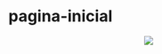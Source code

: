 # pagina-inicial
<div align="center">
<img src="![Screenshot_2](https://user-images.githubusercontent.com/105253015/193734527-a78d728d-3cf7-47a9-a444-6b572f1cabcf.png)"/>
</div>
